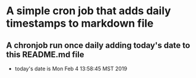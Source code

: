 A simple cron job that adds daily timestamps to markdown file
============================================================
## A chronjob run once daily adding today's date to this README.md file
* today's date is Mon Feb  4 13:58:45 MST 2019
